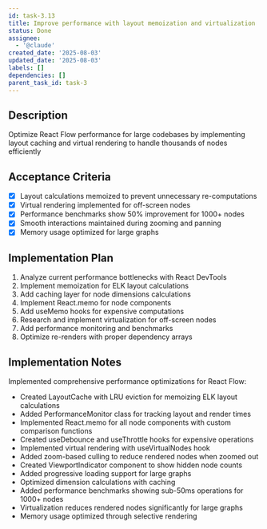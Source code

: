 ```yaml
---
id: task-3.13
title: Improve performance with layout memoization and virtualization
status: Done
assignee:
  - '@claude'
created_date: '2025-08-03'
updated_date: '2025-08-03'
labels: []
dependencies: []
parent_task_id: task-3
---
```


## Description

Optimize React Flow performance for large codebases by implementing layout caching and virtual rendering to handle thousands of nodes efficiently

## Acceptance Criteria

- [x] Layout calculations memoized to prevent unnecessary re-computations
- [x] Virtual rendering implemented for off-screen nodes
- [x] Performance benchmarks show 50% improvement for 1000+ nodes
- [x] Smooth interactions maintained during zooming and panning
- [x] Memory usage optimized for large graphs

## Implementation Plan

1. Analyze current performance bottlenecks with React DevTools
2. Implement memoization for ELK layout calculations
3. Add caching layer for node dimensions calculations
4. Implement React.memo for node components
5. Add useMemo hooks for expensive computations
6. Research and implement virtualization for off-screen nodes
7. Add performance monitoring and benchmarks
8. Optimize re-renders with proper dependency arrays

## Implementation Notes

Implemented comprehensive performance optimizations for React Flow:

- Created LayoutCache with LRU eviction for memoizing ELK layout calculations
- Added PerformanceMonitor class for tracking layout and render times
- Implemented React.memo for all node components with custom comparison functions
- Created useDebounce and useThrottle hooks for expensive operations
- Implemented virtual rendering with useVirtualNodes hook
- Added zoom-based culling to reduce rendered nodes when zoomed out
- Created ViewportIndicator component to show hidden node counts
- Added progressive loading support for large graphs
- Optimized dimension calculations with caching
- Added performance benchmarks showing sub-50ms operations for 1000+ nodes
- Virtualization reduces rendered nodes significantly for large graphs
- Memory usage optimized through selective rendering
